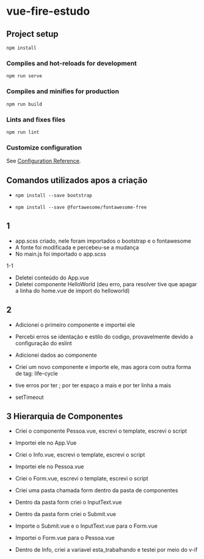 # vue-fire-estudo

## Project setup
```
npm install
```

### Compiles and hot-reloads for development
```
npm run serve
```

### Compiles and minifies for production
```
npm run build
```

### Lints and fixes files
```
npm run lint
```

### Customize configuration
See [Configuration Reference](https://cli.vuejs.org/config/).

## Comandos utilizados apos a criação

- `npm install --save bootstrap`

- `npm install --save @fortawesome/fontawesome-free`

## 1

- app.scss criado, nele foram importados o bootstrap e o fontawesome
- A fonte foi modificada e percebeu-se a mudança
- No main.js foi importado o app.scss

1-1
- Deletei conteúdo do App.vue
- Deletei componente HelloWorld (deu erro, para resolver tive que apagar a linha do home.vue de import do helloworld)

## 2

- Adicionei o primeiro componente e importei ele
- Percebi erros se identação e estilo do codigo, provavelmente devido a configuração do eslint
- Adicionei dados ao componente

- Criei um novo componente e importe ele, mas agora com outra forma de tag: life-cycle
- tive erros por ter ; 
    por ter espaço a mais
     e por ter linha a mais
- setTimeout

## 3 Hierarquia de Componentes

- Criei o componente Pessoa.vue, escrevi o template, escrevi o script
- Importei ele no App.Vue

- Criei o Info.vue, escrevi o template, escrevi o script
- Importei ele no Pessoa.vue

- Criei o Form.vue, escrevi o template, escrevi o script
- Criei uma pasta chamada form dentro da pasta de componentes
- Dentro da pasta form criei o InputText.vue
- Dentro da pasta form criei o Submit.vue
- Importe o Submit.vue e o InputText.vue para o Form.vue
- Importei o Form.vue para o Pessoa.vue

- Dentro de Info, criei a variavel esta_trabalhando e testei por meio do v-if
